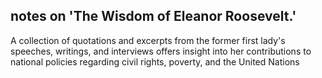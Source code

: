 ## notes on 'The Wisdom of Eleanor Roosevelt.'

A collection of quotations and excerpts from the former first lady's speeches, writings, and interviews offers insight into her contributions to national policies regarding civil rights, poverty, and the United Nations